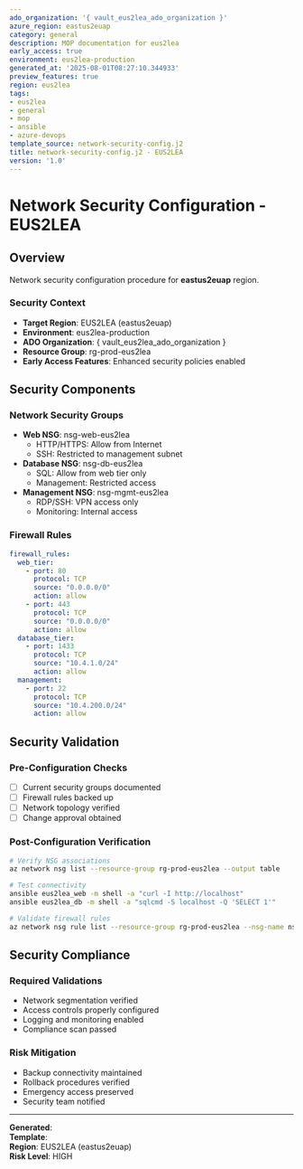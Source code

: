 ```yaml
---
ado_organization: '{ vault_eus2lea_ado_organization }'
azure_region: eastus2euap
category: general
description: MOP documentation for eus2lea
early_access: true
environment: eus2lea-production
generated_at: '2025-08-01T08:27:10.344933'
preview_features: true
region: eus2lea
tags:
- eus2lea
- general
- mop
- ansible
- azure-devops
template_source: network-security-config.j2
title: network-security-config.j2 - EUS2LEA
version: '1.0'
---
```



# Network Security Configuration - EUS2LEA

## Overview

Network security configuration procedure for **eastus2euap** region.

### Security Context

- **Target Region**: EUS2LEA (eastus2euap)
- **Environment**: eus2lea-production
- **ADO Organization**: { vault_eus2lea_ado_organization }
- **Resource Group**: rg-prod-eus2lea
- **Early Access Features**: Enhanced security policies enabled

## Security Components

### Network Security Groups
- **Web NSG**: nsg-web-eus2lea
  - HTTP/HTTPS: Allow from Internet
  - SSH: Restricted to management subnet
- **Database NSG**: nsg-db-eus2lea
  - SQL: Allow from web tier only
  - Management: Restricted access
- **Management NSG**: nsg-mgmt-eus2lea
  - RDP/SSH: VPN access only
  - Monitoring: Internal access

### Firewall Rules
```yaml
firewall_rules:
  web_tier:
    - port: 80
      protocol: TCP
      source: "0.0.0.0/0"
      action: allow
    - port: 443
      protocol: TCP
      source: "0.0.0.0/0"
      action: allow
  database_tier:
    - port: 1433
      protocol: TCP
      source: "10.4.1.0/24"
      action: allow
  management:
    - port: 22
      protocol: TCP
      source: "10.4.200.0/24"
      action: allow
```

## Security Validation

### Pre-Configuration Checks
- [ ] Current security groups documented
- [ ] Firewall rules backed up
- [ ] Network topology verified
- [ ] Change approval obtained

### Post-Configuration Verification
```bash
# Verify NSG associations
az network nsg list --resource-group rg-prod-eus2lea --output table

# Test connectivity
ansible eus2lea_web -m shell -a "curl -I http://localhost"
ansible eus2lea_db -m shell -a "sqlcmd -S localhost -Q 'SELECT 1'"

# Validate firewall rules
az network nsg rule list --resource-group rg-prod-eus2lea --nsg-name nsg-web-eus2lea
```

## Security Compliance

### Required Validations
- Network segmentation verified
- Access controls properly configured
- Logging and monitoring enabled
- Compliance scan passed

### Risk Mitigation
- Backup connectivity maintained
- Rollback procedures verified
- Emergency access preserved
- Security team notified

---

**Generated**:   
**Template**:   
**Region**: EUS2LEA (eastus2euap)  
**Risk Level**: HIGH